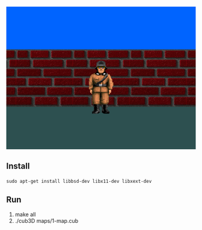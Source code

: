![](https://github.com/froyzan/minilibx_x11/blob/main/screenshot.png)

## Install
`sudo apt-get install libbsd-dev libx11-dev libxext-dev`

## Run
1. make all
2. ./cub3D maps/1-map.cub
